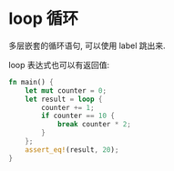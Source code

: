 # loop 循环

多层嵌套的循环语句, 可以使用 label 跳出来.

loop 表达式也可以有返回值:

```rust
fn main() {
    let mut counter = 0;
    let result = loop {
        counter += 1;
        if counter == 10 {
            break counter * 2;
        }
    };
    assert_eq!(result, 20);
}
```

